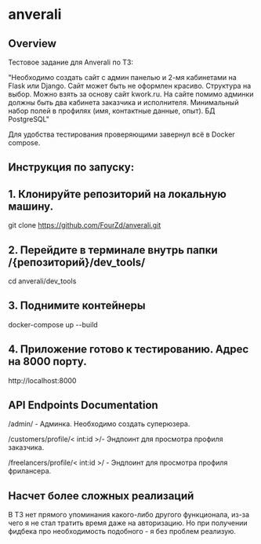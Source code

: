 # anverali

## Overview

Тестовое задание для Anverali по ТЗ:

"Необходимо создать сайт с админ панелью и 2-мя кабинетами на Flask или Django. Сайт может быть не оформлен красиво. Структура на выбор. Можно взять за основу сайт kwork.ru. На сайте помимо админки должны быть два кабинета заказчика и исполнителя. Минимальный набор полей в профилях (имя, контактные данные, опыт). БД PostgreSQL"

Для удобства тестирования проверяющими завернул всё в Docker compose. 

## Инструкция по запуску:

## 1. Клонируйте репозиторий на локальную машину.
git clone https://github.com/FourZd/anverali.git
## 2. Перейдите в терминале внутрь папки /{репозиторий}/dev_tools/ 
cd anverali/dev_tools
## 3. Поднимите контейнеры
docker-compose up --build
## 4. Приложение готово к тестированию. Адрес на 8000 порту.
http://localhost:8000

<h2>API Endpoints Documentation</h2>
<p> /admin/ - Админка. Необходимо создать суперюзера. </p>
<p> /customers/profile/< int:id >/- Эндпоинт для просмотра профиля заказчика. </p>
<p> /freelancers/profile/< int:id >/ - Эндпоинт для просмотра профиля фрилансера. </p>


## Насчет более сложных реализаций
В ТЗ нет прямого упоминания какого-либо другого функционала, 
из-за чего я не стал тратить время даже на авторизацию. Но при получении фидбека про необходимость подобного - я без проблем реализую.